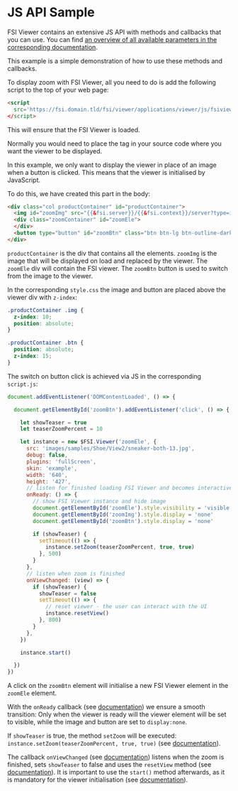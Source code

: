 # JS API Sample

FSI Viewer contains an extensive JS API with methods and callbacks that you can use.
You can find [an overview of all available parameters in the corresponding documentation](https://docs.neptunelabs.com/docs/fsi-viewer/js-api/public-methods).

This example is a simple demonstration of how to use these methods and callbacks.

To display zoom with FSI Viewer, all you need to do is add the following script to the top of your web page:

```html
<script
  src='https://fsi.domain.tld/fsi/viewer/applications/viewer/js/fsiviewer.js'
</script>
```
This will ensure that the FSI Viewer is loaded.

Normally you would need to place the *<fsi-viewer>* tag in your source code where you want the viewer to be displayed.

In this example, we only want to display the viewer in place of an image when a button is clicked.
This means that the viewer is initialised by JavaScript.

To do this, we have created this part in the body:

```html
<div class="col productContainer" id="productContainer">
  <img id="zoomImg" src="{{&fsi.server}}/{{&fsi.context}}/server?type=image&source=images/samples/Shoe/View2/sneaker-both-13.jpg&width=640&height=397&effects=pad(CC,FFFFFF)" height="397" alt="">
  <div class="zoomContainer" id="zoomEle">
  </div>
  <button type="button" id="zoomBtn" class="btn btn-lg btn-outline-dark">Show Zoom</button>
</div>
```
`productContainer` is the div that contains all the elements.
`zoomImg` is the image that will be displayed on load and replaced by the viewer.
The `zoomEle` div will contain the FSI viewer.
The `zoomBtn` button is used to switch from the image to the viewer.

In the corresponding `style.css` the image and button are placed  above the viewer div with `z-index`:

```css
.productContainer .img {
  z-index: 10;
  position: absolute;
}

.productContainer .btn {
  position: absolute;
  z-index: 15;
}
```

The switch on button click is achieved via JS in the corresponding `script.js`:

```js
document.addEventListener('DOMContentLoaded', () => {

  document.getElementById('zoomBtn').addEventListener('click', () => {

    let showTeaser = true
    let teaserZoomPercent = 10

    let instance = new $FSI.Viewer('zoomEle', {
      src: 'images/samples/Shoe/View2/sneaker-both-13.jpg',
      debug: false,
      plugins: 'fullScreen',
      skin: 'example',
      width: '640',
      height: '427',
      // listen for finished loading FSI Viewer and becomes interactive
      onReady: () => {
        // show FSI Viewer instance and hide image
        document.getElementById('zoomEle').style.visibility = 'visible'
        document.getElementById('zoomImg').style.display = 'none'
        document.getElementById('zoomBtn').style.display = 'none'

        if (showTeaser) {
          setTimeout(() => {
            instance.setZoom(teaserZoomPercent, true, true)
          }, 500)
        }
      },
      // listen when zoom is finished
      onViewChanged: (view) => {
        if (showTeaser) {
          showTeaser = false
          setTimeout(() => {
            // reset viewer - the user can interact with the UI
            instance.resetView()
          }, 800)
        }
      },
    })

    instance.start()

  })
})

```

A click on the `zoomBtn` element will initialise a new FSI Viewer element in the `zoomEle` element.

With the `onReady` callback (see [documentation](https://docs.neptunelabs.com/docs/fsi-viewer/js-api/callbacks#onready)) we ensure a smooth transition:
Only when the viewer is ready will the viewer element will be set to visible, while the image and button are set to `display:none`.

If `showTeaser` is true, the method `setZoom` will be executed: `instance.setZoom(teaserZoomPercent, true, true)` (see [documentation](https://docs.neptunelabs.com/docs/fsi-viewer/js-api/public-methods#setzoom)).

The callback `onViewChanged` (see [documentation](https://docs.neptunelabs.com/docs/fsi-viewer/js-api/callbacks#onviewchanged)) listens when the zoom is finished,
sets `showTeaser` to false and uses the `resetView` method (see [documentation](https://docs.neptunelabs.com/docs/fsi-viewer/js-api/public-methods#resetview)).
It is important to use the `start()` method afterwards, as it is mandatory for the viewer initialisation (see [documentation](https://docs.neptunelabs.com/docs/fsi-viewer/js-api/public-methods#start)).
